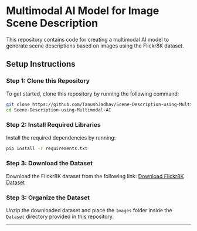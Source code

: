 # Multimodal AI Model for Image Scene Description

This repository contains code for creating a multimodal AI model to generate scene descriptions based on images using the Flickr8K dataset.

## Setup Instructions

### Step 1: Clone this Repository
To get started, clone this repository by running the following command:
```bash
git clone https://github.com/TanushJadhav/Scene-Description-using-Multimodal-AI.git
cd Scene-Description-using-Multimodal-AI
```

### Step 2: Install Required Libraries
Install the required dependencies by running:
```bash
pip install -r requirements.txt
```
### Step 3: Download the Dataset
Download the Flickr8K dataset from the following link:
[Download Flickr8K Dataset](https://www.kaggle.com/datasets/adityajn105/flickr8k/data?select=Images)

### Step 3: Organize the Dataset
Unzip the downloaded dataset and place the `Images` folder inside the `Dataset` directory provided in this repository.

---
